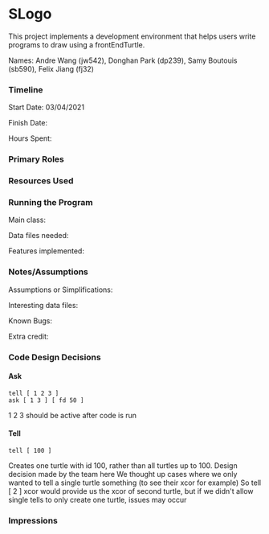 SLogo
====

This project implements a development environment that helps users write programs to draw using a frontEndTurtle.

Names: Andre Wang (jw542), Donghan Park (dp239), Samy Boutouis (sb590), Felix Jiang (fj32)

### Timeline

Start Date: 03/04/2021

Finish Date: 

Hours Spent:

### Primary Roles


### Resources Used


### Running the Program

Main class:

Data files needed: 

Features implemented:



### Notes/Assumptions

Assumptions or Simplifications:

Interesting data files:

Known Bugs:

Extra credit:

### Code Design Decisions

#### Ask
```
tell [ 1 2 3 ]
ask [ 1 3 ] [ fd 50 ]
```
1 2 3 should be active after code is run

#### Tell
```
tell [ 100 ]
```
Creates one turtle with id 100, rather than all turtles up to 100. Design decision made by the team here
We thought up cases where we only wanted to tell a single turtle something (to see their xcor for example)
So tell [ 2 ] xcor would provide us the xcor of second turtle, but if we didn't allow single tells to only create one turtle, issues may occur


### Impressions

